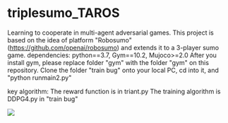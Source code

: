 # triplesumo_TAROS
Learning to cooperate in multi-agent adversarial games.
This project is based on the idea of platform "Robosumo" (https://github.com/openai/robosumo) and extends it to a 3-player sumo game.
dependencies: python==3.7, Gym==10.2, Mujoco>=2.0
After you install gym, please replace folder "gym" with the folder "gym" on this repository. 
Clone the folder "train bug" onto your local PC, cd into it, and "python runmain2.py"

key algorithm:
The reward function is in triant.py
The training algorithm is DDPG4.py in "train bug"

![](https://github.com/niart/triplesumo_TAROS/blob/main/25_35.gif)
